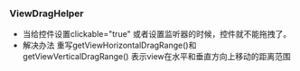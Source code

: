 ### ViewDragHelper
 * 当给控件设置clickable="true" 或者设置监听器的时候，控件就不能拖拽了。
 * 解决办法 重写getViewHorizontalDragRange()和getViewVerticalDragRange() 表示view在水平和垂直方向上移动的距离范围